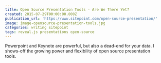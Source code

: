```yaml
---
title: Open Source Presentation Tools - Are We There Yet?
created: 2015-07-29T00:00:00.000Z
publication_url: 'https://www.sitepoint.com/open-source-presentation/'
image: image-opensource-presentation-tools.jpg
categories: writing sitepoint
tags: reveal.js presentations open-source
---
```


Powerpoint and Keynote are powerful, but also a dead-end for your data. I shows-off the growing power and flexibility of open source presentation tools.
